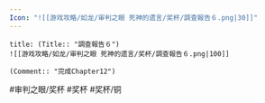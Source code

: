 ```yaml
---
Icon: "![[游戏攻略/如龙/审判之眼 死神的遗言/奖杯/調查報告６.png|30]]"
---
```

```ad-common-bronze-trophy
title: (Title:: "調查報告６")
![[游戏攻略/如龙/审判之眼 死神的遗言/奖杯/調查報告６.png|100]]

(Comment:: "完成Chapter12")
```

#审判之眼/奖杯 #奖杯 #奖杯/铜
